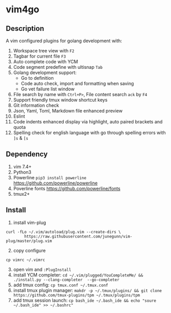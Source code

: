 # vim4go

## Description

A vim configured plugins for golang development with:
1. Workspace tree view with `F2`
2. Tagbar for current file `F3`
3. Auto complete code with YCM
4. Code segment predefine with ultisnap `Tab`
5. Golang development support:
    * Go to definition
    * Code auto check, import and formatting when saving
    * Go vet failure list window
6. File search by name with `Ctrl+P>`, File content search `ack` by `F4`
7. Support friendly tmux window shortcut keys
8. Git information check
9. Json, Yaml, Toml, Markdown file enhanced preview
10. Eslint
11. Code indents enhanced display via highlight, auto paired brackets and quota
12. Spelling check for english language with go through spelling errors with `]s` & `[s`

## Dependency
1. vim 7.4+
2. Python3
3. Powerline `pip3 install powerline` https://github.com/powerline/powerline
4. Poverline fonts https://github.com/powerline/fonts
5. tmux2+

## Install
1. install vim-plug
```
curl -fLo ~/.vim/autoload/plug.vim --create-dirs \
		https://raw.githubusercontent.com/junegunn/vim-plug/master/plug.vim
```
2. copy configure
```
cp vimrc ~/.vimrc
```
3. open vim and `:PlugInstall`
4. install YCM completer: `cd ~/.vim/plugged/YouCompleteMe/ && ./install.py --clang-completer  --go-completer`
5. add tmux config: `cp tmux.conf ~/.tmux.conf`
6. install tmux plugin manager: `makdr -p ~/.tmux/plugins/ && git clone https://github.com/tmux-plugins/tpm ~/.tmux/plugins/tpm`
6. add tmux session launch: `cp bash_ide ~/.bash_ide && echo "soure ~/.bash_ide" >> ~/.bashrc"`
